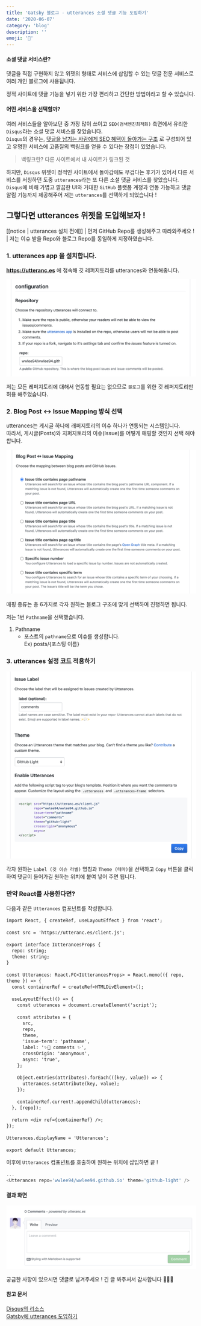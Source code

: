 ```yaml
---
title: 'Gatsby 블로그 - utterances 소셜 댓글 기능 도입하기'
date: '2020-06-07'
category: 'blog'
description: ''
emoji: '💬'
---
```


#### 소셜 댓글 서비스란?

댓글을 직접 구현하지 않고 위젯의 형태로 서비스에 삽입할 수 있는 댓글 전문 서비스로 여러 개인 블로그에 사용됩니다.

정적 사이트에 댓글 기능을 넣기 위한 가장 편리하고 간단한 방법이라고 할 수 있습니다.

#### 어떤 서비스을 선택할까?

여러 서비스들을 알아보던 중 가장 많이 쓰이고 `SEO(검색엔진최적화)` 측면에서 유리한 `Disqus`라는 소셜 댓글 서비스를 찾았습니다.  
`Disqus`의 경우는, [댓글을 남기는 사람에게 SEO 혜택이 돌아가는 구조](https://hackya.com/kr/%EB%94%94%EC%8A%A4%EC%BB%A4%EC%8A%A4-%EB%8C%93%EA%B8%80%EC%9D%98-%EB%86%80%EB%9D%BC%EC%9A%B4-seo-%ED%98%9C%ED%83%9D/) 로 구성되어 있고 유명한 서비스에 고품질의 백링크를 얻을 수 있다는 장점이 있었습니다.

> 백링크란? 다른 사이트에서 내 사이트가 링크된 것

하지만, `Disqus` 위젯이 정적인 사이트에서 돌아감에도 무겁다는 후기가 있어서 다른 서비스를 서칭하던 도중 `utterances`라는 또 다른 소셜 댓글 서비스를 찾았습니다.  
`Disqus`에 비해 가볍고 깔끔한 UI와 거대한 `GitHub` 플랫폼 계정과 연동 가능하고 댓글 알림 기능까지 제공해주어 저는 `utterances`를 선택하게 되었습니다 !

## 그렇다면 utterances 위젯을 도입해보자 !

[[notice | utterances 설치 전에]]
| 먼저 GitHub Repo를 생성해주고 따라와주세요 !  
| 저는 이슈 받을 Repo와 블로그 Repo를 동일하게 지정하였습니다.

### 1. utterances app 을 설치합니다.

**https://utteranc.es** 에 접속해 깃 레퍼지토리를 utterances와 연동해줍니다.

![설정 화면 1](./images/configuration-1.png)

저는 모든 레퍼지토리에 대해서 연동할 필요는 없으므로 `블로그`를 위한 깃 레퍼지토리만 허용 해주었습니다.

### 2. Blog Post ↔️ Issue Mapping 방식 선택

utterances는 게시글 하나에 래퍼지토리의 이슈 하나가 연동되는 시스템입니다.  
따라서, 게시글(Posts)와 지퍼지토리의 이슈(Issue)를 어떻게 매핑할 것인지 선택 해야합니다.

![설정 화면 3](./images/configuration-3.png)

매핑 종류는 총 6가지로 각자 원하는 블로그 구조에 맞게 선택하여 진행하면 됩니다.

저는 1번 `Pathname`을 선택했습니다.

1. Pathname
   - 포스트의 `pathname`으로 이슈를 생성합니다.  
     Ex) posts/{포스팅 이름}

### 3. utterances 설정 코드 적용하기

![설정 화면 4](./images/configuration-4.png)

각자 원하는 `Label (깃 이슈 라벨)` 명칭과 `Theme (테마)`을 선택하고 `Copy` 버튼을 클릭하여 댓글이 들어가길 원하는 위치에 붙여 넣어 주면 됩니다.

### 만약 React를 사용한다면?

다음과 같은 `Utterances` 컴포넌트를 작성합니다.

```typescript:title=Utterances.tsx
import React, { createRef, useLayoutEffect } from 'react';

const src = 'https://utteranc.es/client.js';

export interface IUtterancesProps {
  repo: string;
  theme: string;
}

const Utterances: React.FC<IUtterancesProps> = React.memo(({ repo, theme }) => {
  const containerRef = createRef<HTMLDivElement>();

  useLayoutEffect(() => {
    const utterances = document.createElement('script');

    const attributes = {
      src,
      repo,
      theme,
      'issue-term': 'pathname',
      label: '✨💬 comments ✨',
      crossOrigin: 'anonymous',
      async: 'true',
    };

    Object.entries(attributes).forEach(([key, value]) => {
      utterances.setAttribute(key, value);
    });

    containerRef.current!.appendChild(utterances);
  }, [repo]);

  return <div ref={containerRef} />;
});

Utterances.displayName = 'Utterances';

export default Utterances;
```

이후에 `Utterances` 컴포넌트를 호출하여 원하는 위치에 삽입하면 끝 !

```typescript
...
<Utterances repo='wwlee94/wwlee94.github.io' theme='github-light' />
```

#### 결과 화면

![설정 화면 4](./images/result.png)

궁금한 사항이 있으시면 댓글로 남겨주세요 !
긴 글 봐주셔서 감사합니다 🙇🏻‍♂️

#### 참고 문서

[Disqus의 리소스 ](https://blueshw.github.io/2020/05/20/disqus-to-utterances)  
[Gatsby에 utterances 도입하기](https://imch.dev/posts/build-a-blog-with-gatsby-and-typescript-part-4)
